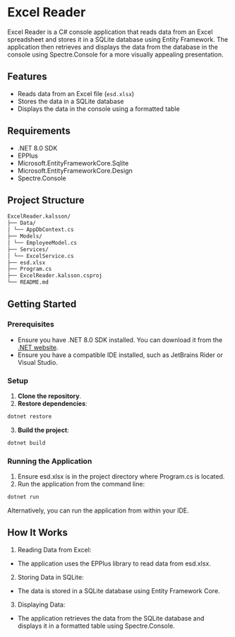 ﻿# Excel Reader

Excel Reader is a C# console application that reads data from an Excel spreadsheet and stores it in a SQLite database 
using Entity Framework. The application then retrieves and displays the data from the database in the console using 
Spectre.Console for a more visually appealing presentation.

## Features

- Reads data from an Excel file (`esd.xlsx`)
- Stores the data in a SQLite database
- Displays the data in the console using a formatted table

## Requirements

- .NET 8.0 SDK
- EPPlus
- Microsoft.EntityFrameworkCore.Sqlite
- Microsoft.EntityFrameworkCore.Design
- Spectre.Console

## Project Structure

```bash
ExcelReader.kalsson/
├── Data/
│ └── AppDbContext.cs
├── Models/
│ └── EmployeeModel.cs
├── Services/
│ └── ExcelService.cs
├── esd.xlsx
├── Program.cs
├── ExcelReader.kalsson.csproj
└── README.md
```

## Getting Started

### Prerequisites

- Ensure you have .NET 8.0 SDK installed. You can download it from the [.NET website](https://dotnet.microsoft.com/download/dotnet/8.0).
- Ensure you have a compatible IDE installed, such as JetBrains Rider or Visual Studio.

### Setup

1. **Clone the repository**.
2. **Restore dependencies**:

```bash
dotnet restore
```

3. **Build the project**:

```bash
dotnet build
```

### Running the Application

1. Ensure esd.xlsx is in the project directory where Program.cs is located.
2. Run the application from the command line:

```bash
dotnet run
```

Alternatively, you can run the application from within your IDE.

## How It Works

1. Reading Data from Excel:
* The application uses the EPPlus library to read data from esd.xlsx.

2. Storing Data in SQLite:

* The data is stored in a SQLite database using Entity Framework Core.

3. Displaying Data:

* The application retrieves the data from the SQLite database and displays it in a formatted table using 
Spectre.Console.